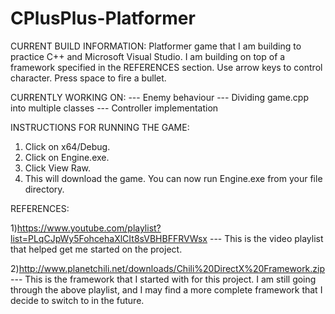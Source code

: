 # CPlusPlus-Platformer

CURRENT BUILD INFORMATION:
Platformer game that I am building to practice C++ and Microsoft Visual Studio. I am building on top of a framework specified in the REFERENCES section. Use arrow keys to control character. Press space to fire a bullet. 

CURRENTLY WORKING ON: --- Enemy behaviour --- Dividing game.cpp into multiple classes --- Controller implementation

INSTRUCTIONS FOR RUNNING THE GAME:
1) Click on x64/Debug. 
2) Click on Engine.exe. 
3) Click View Raw. 
4) This will download the game. You can now run Engine.exe from your file directory.

REFERENCES:

1)https://www.youtube.com/playlist?list=PLqCJpWy5FohcehaXlCIt8sVBHBFFRVWsx --- This is the video playlist that helped get me started on the project. 

2)http://www.planetchili.net/downloads/Chili%20DirectX%20Framework.zip --- This is the framework that I started with for this project. I am still going through the above playlist, and I may find a more complete framework that I decide to switch to in the future. 